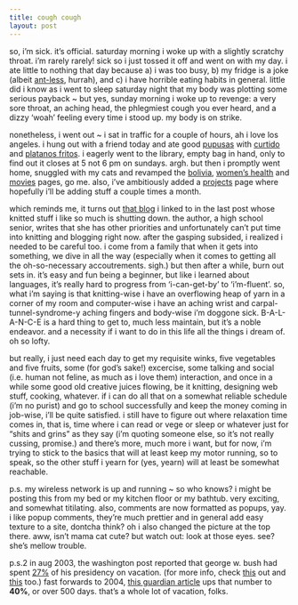 ```yaml
---
title: cough cough
layout: post
---
```


so, i&#8217;m sick. it&#8217;s official. saturday morning i woke up with a slightly scratchy throat. i&#8217;m rarely rarely! sick so i just tossed it off and went on with my day. i ate little to nothing that day because a) i was too busy, b) my fridge is a joke (albeit [ant-less][1], hurrah), and c) i have horrible eating habits in general. little did i know as i went to sleep saturday night that my body was plotting some serious payback ~ but yes, sunday morning i woke up to revenge: a very sore throat, an aching head, the phlegmiest cough you ever heard, and a dizzy &#8216;woah&#8217; feeling every time i stood up. my body is on strike. 

nonetheless, i went out ~ i sat in traffic for a couple of hours, ah i love los angeles. i hung out with a friend today and ate good [pupusas][2] with [curtido][3] and [platanos fritos][4]. i eagerly went to the library, empty bag in hand, only to find out it closes at 5 not 6 pm on sundays. argh. but then i promptly went home, snuggled with my cats and revamped the [bolivia][5], [women&#8217;s health][6] and [movies][7] pages, go me. also, i&#8217;ve ambitiously added a [projects][8] page where hopefully i&#8217;ll be adding stuff a couple times a month. 

which reminds me, it turns out [that blog][9] i linked to in the last post whose knitted stuff i like so much is shutting down. the author, a high school senior, writes that she has other priorities and unfortunately can&#8217;t put time into knitting and blogging right now. after the gasping subsided, i realized i needed to be careful too. i come from a family that when it gets into something, we dive in all the way (especially when it comes to getting all the oh-so-necessary accoutrements. sigh.) but then after a while, burn out sets in. it&#8217;s easy and fun being a beginner, but like i learned about languages, it&#8217;s really hard to progress from &#8216;i-can-get-by&#8217; to &#8216;i&#8217;m-fluent&#8217;. so, what i&#8217;m saying is that knitting-wise i have an overflowing heap of yarn in a corner of my room and computer-wise i have an aching wrist and carpal-tunnel-syndrome-y aching fingers and body-wise i&#8217;m doggone sick. B-A-L-A-N-C-E is a hard thing to get to, much less maintain, but it&#8217;s a noble endeavor. and a necessity if i want to do in this life all the things i dream of. oh so lofty. 

but really, i just need each day to get my requisite winks, five vegetables and five fruits, some (for god&#8217;s sake!) excercise, some talking and social (i.e. human not feline, as much as i love them) interaction, and once in a while some good old creative juices flowing, be it knitting, designing web stuff, cooking, whatever. if i can do all that on a somewhat reliable schedule (i&#8217;m no purist) and go to school successfully and keep the money coming in job-wise, i&#8217;ll be quite satisfied. i still have to figure out where relaxation time comes in, that is, time where i can read or vege or sleep or whatever just for &#8220;shits and grins&#8221; as they say (i&#8217;m quoting someone else, so it&#8217;s not really cussing, promise.) and there&#8217;s more, much more i want, but for now, i&#8217;m trying to stick to the basics that will at least keep my motor running, so to speak, so the other stuff i yearn for (yes, yearn) will at least be somewhat reachable.

p.s. my wireless network is up and running ~ so who knows? i might be posting this from my bed or my kitchen floor or my bathtub. very exciting, and somewhat titilating. also, comments are now formatted as popups, yay. i like popup comments, they&#8217;re much prettier and in general add easy texture to a site, dontcha think? oh i also changed the picture at the top there. aww, isn&#8217;t mama cat cute? but watch out: look at those eyes. see? she&#8217;s mellow trouble. 

p.s.2 in aug 2003, the washington post reported that george w. bush had spent [27%][10] of his presidency on vacation. (for more info, check [this][11] out and [this][12] too.) fast forwards to 2004, [this guardian article][13] ups that number to **40%**, or over 500 days. that&#8217;s a whole lot of vacation, folks.

 [1]: ../article/105/little-enthusiasm
 [2]: http://drclas.fas.harvard.edu/publications/revista/food/Magana.html
 [3]: http://www.whats4eats.com/recipes/r_sal_curtido.html
 [4]: http://rinconlatinosf.com/platanos.html
 [5]: ../bolivia
 [6]: ../womens_health
 [7]: ../movies
 [8]: ../projects
 [9]: http://seeds-of-reverie.blogspot.com/
 [10]: http://www.washingtonpost.com/ac2/wp-dyn/A15546-2003Aug2?language=printer
 [11]: http://idontfeelsogood.blogspot.com/2003_08_01_idontfeelsogood_archive.html
 [12]: http://ask.yahoo.com/ask/20031001.html
 [13]: http://www.guardian.co.uk/usa/story/0,12271,1190302,00.html